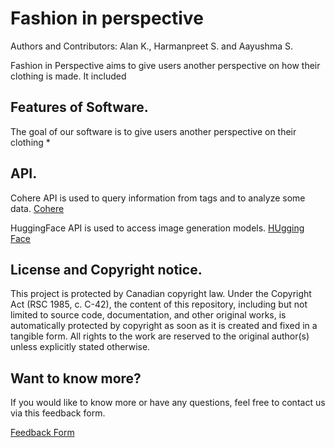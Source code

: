 # Fashion in perspective
Authors and Contributors: Alan K., Harmanpreet S. and Aayushma S.

Fashion in Perspective aims to give users another perspective on how their clothing is made. It included

## Features of Software.
The goal of our software is to give users another perspective on their clothing
*

## API.
Cohere API is used to query information from tags and to analyze some data. 
[Cohere](https://cohere.com/?qgad=721853689392&qgterm=cohere%20api&utm_campaign=gs-{20368816223}-{169344855063}-{721853689392}_fy24&utm_promoter=cohere-brand-exact&utm_source=google&utm_term=cohere%20api&utm_medium=cpc&utm_geo=amer&utm_content=brand&gad_source=1&gclid=Cj0KCQiAv628BhC2ARIsAIJIiK9GYWcmIJvR39Hj_TbW9xe8yDMYwotGk6WIaEnh-CHs08z6egCUDscaAhsaEALw_wcB)

HuggingFace API is used to access image generation models. 
[HUgging Face](https://huggingface.co/docs/api-inference/en/index)


## License and Copyright notice.
This project is protected by Canadian copyright law. Under the Copyright Act (RSC 1985, c. C-42), the content of this repository, including but not limited to source code, documentation, and other original works, is automatically protected by copyright as soon as it is created and fixed in a tangible form. All rights to the work are reserved to the original author(s) unless explicitly stated otherwise.

## Want to know more?
If you would like to know more or have any questions, feel free to contact us via this feedback form. 

[Feedback Form](https://3g4dr8ponwb.typeform.com/to/XWR9pbZm)

